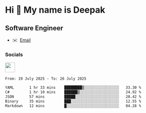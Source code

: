 Hi 👋 My name is Deepak
=======================

Software Engineer
-----------------
* ✉️  [Email](mailto:kumar.neu19@gmail.com)


### Socials

<p align="left"><a href="https://www.linkedin.com/in/deepak94kumar" target="_blank" rel="noreferrer"><img src="https://raw.githubusercontent.com/danielcranney/readme-generator/main/public/icons/socials/linkedin.svg" width="32" height="32" /></a></p>

<!--START_SECTION:waka-->

```txt
From: 19 July 2025 - To: 26 July 2025

YAML       1 hr 33 mins    ████████▒░░░░░░░░░░░░░░░░   33.30 %
C#         1 hr 10 mins    ██████▒░░░░░░░░░░░░░░░░░░   24.92 %
JSON       57 mins         █████░░░░░░░░░░░░░░░░░░░░   20.42 %
Binary     35 mins         ███░░░░░░░░░░░░░░░░░░░░░░   12.55 %
Markdown   12 mins         █░░░░░░░░░░░░░░░░░░░░░░░░   04.28 %
```

<!--END_SECTION:waka-->
